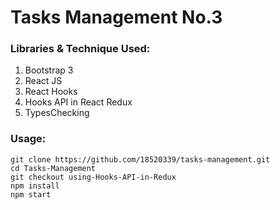# Tasks Management No.3

### Libraries & Technique Used:

1. Bootstrap 3
2. React JS
3. React Hooks
4. Hooks API in React Redux
5. TypesChecking

### Usage:

```
git clone https://github.com/18520339/tasks-management.git
cd Tasks-Management
git checkout using-Hooks-API-in-Redux
npm install
npm start
```
